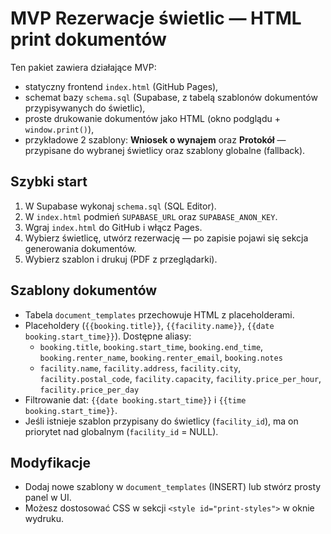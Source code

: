 # MVP Rezerwacje świetlic — HTML print dokumentów

Ten pakiet zawiera działające MVP:
- statyczny frontend `index.html` (GitHub Pages),
- schemat bazy `schema.sql` (Supabase, z tabelą szablonów dokumentów przypisywanych do świetlic),
- proste drukowanie dokumentów jako HTML (okno podglądu + `window.print()`),
- przykładowe 2 szablony: **Wniosek o wynajem** oraz **Protokół** — przypisane do wybranej świetlicy oraz szablony globalne (fallback).

## Szybki start
1. W Supabase wykonaj `schema.sql` (SQL Editor).
2. W `index.html` podmień `SUPABASE_URL` oraz `SUPABASE_ANON_KEY`.
3. Wgraj `index.html` do GitHub i włącz Pages.
4. Wybierz świetlicę, utwórz rezerwację — po zapisie pojawi się sekcja generowania dokumentów.
5. Wybierz szablon i drukuj (PDF z przeglądarki).

## Szablony dokumentów
- Tabela `document_templates` przechowuje HTML z placeholderami.
- Placeholdery (`{{booking.title}}`, `{{facility.name}}`, `{{date booking.start_time}}`). Dostępne aliasy:
  - `booking.title`, `booking.start_time`, `booking.end_time`, `booking.renter_name`, `booking.renter_email`, `booking.notes`
  - `facility.name`, `facility.address`, `facility.city`, `facility.postal_code`, `facility.capacity`, `facility.price_per_hour`, `facility.price_per_day`
- Filtrowanie dat: `{{date booking.start_time}}` i `{{time booking.start_time}}`.
- Jeśli istnieje szablon przypisany do świetlicy (`facility_id`), ma on priorytet nad globalnym (`facility_id` = NULL).

## Modyfikacje
- Dodaj nowe szablony w `document_templates` (INSERT) lub stwórz prosty panel w UI.
- Możesz dostosować CSS w sekcji `<style id="print-styles">` w oknie wydruku.
